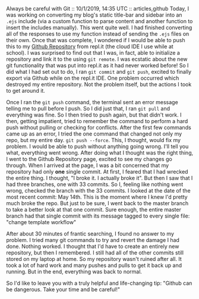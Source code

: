 Always be careful with Git :: 10/1/2019, 14:35 UTC :: articles,github
Today, I was working on converting my blog's static title-bar and sidebar into an `.ejs` include (via a custom function to parse content and another function to insert the includes manually). This went quite well. I had finished converting all of the responses to use my function instead of sending the `.ejs` files on their own. Once that was complete, I wondered if I would be able to push this to my [Github Repository](https://github.com/Vandesm14/blog/) from repl.it (the cloud IDE I use while at school). I was surprised to find out that I was, in fact, able to initialize a repository and link it to the using `git remote`. I was ecstatic about the new git functionality that was put into repl.it as it had never worked before! So I did what I had set out to do, I ran `git commit` and `git push`, excited to finally export via Github while on the repl.it IDE. One problem occurred which destroyed my entire repository. Not the problem itself, but the actions I took to get around it.

Once I ran the `git push` command, the terminal sent an error message telling me to pull before I push. So I did just that, I ran `git pull` and everything was fine. So I then tried to push again, but that didn't work. I then, getting impatient, tried to remember the command to perform a hard push without pulling or checking for conflicts. After the first few commands came up as an error, I tried the one command that changed not only my repo, but my entire day. `git push --force`. This, I thought, would fix my problem. I would be able to push without anything going wrong. I'll tell you what, everything went wrong. After doing what I thought was the right thing, I went to the Github Repository page, excited to see my changes go through. When I arrived at the page, I was a bit concerned that my repository had only **one** single commit. At first, I feared that I had wrecked the entire thing. I thought, "I broke it. I actually broke it". But then I saw that I had three branches, one with 33 commits. So I, feeling like nothing went wrong, checked the branch with the 33 commits. I looked at the date of the most recent commit: May 14th. This is the moment where I knew I'd pretty much broke the repo. But just to be sure, I went back to the master branch to take a better look at that one commit. Sure enough, the entire master branch had that single commit with its message tagged to every single file: "change template workflow"

After about 30 minutes of frantic searching, I found no answer to my problem. I tried many git commands to try and revert the damage I had done. Nothing worked. I thought that I'd have to create an entirely new repository, but then I remembered. I still had all of the other commits still stored on my laptop at home. So my repository wasn't ruined after all. It took a lot of hard work and many pushes and pulls to get it back up and running. But in the end, everything was back to normal.

So I'd like to leave you with a truly helpful and life-changing tip: "Github can be dangerous. Take your time and be careful!"